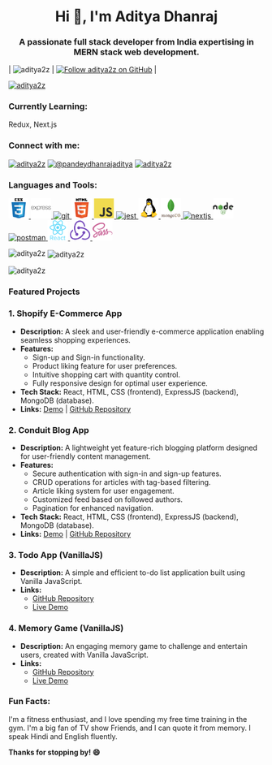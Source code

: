 <h1 align="center">Hi 👋, I'm Aditya Dhanraj</h1>
<h3 align="center">A passionate full stack developer from India expertising in MERN stack web development.</h3>

| <img src="https://komarev.com/ghpvc/?username=aditya2z&label=Profile%20views&color=0e75b6&style=flat" alt="aditya2z" /> | <a href="https://github.com/aditya2z" target="blank"><img src="https://img.shields.io/github/followers/aditya2z?label=Follow&style=social" alt="Follow aditya2z on GitHub" /></a> |


<p align="left"> <a href="https://github.com/ryo-ma/github-profile-trophy"><img src="https://github-profile-trophy.vercel.app/?username=aditya2z" alt="aditya2z" /></a> </p>

<h3 align="left">Currently Learning:</h3>
<p align="left">Redux, Next.js</p>

<h3 align="left">Connect with me:</h3>
<p align="left">
  <a href="https://twitter.com/aditya2z" target="blank"><img align="center" src="https://raw.githubusercontent.com/rahuldkjain/github-profile-readme-generator/master/src/images/icons/Social/twitter.svg" alt="aditya2z" height="30" width="40" /></a>
  <a href="https://medium.com/@pandeydhanrajaditya" target="blank"><img align="center" src="https://raw.githubusercontent.com/rahuldkjain/github-profile-readme-generator/master/src/images/icons/Social/medium.svg" alt="@pandeydhanrajaditya" height="30" width="40" /></a>
  <a href="mailto:pandeydhanrajaditya@gmail.com" target="blank"><img align="center" src="https://img.shields.io/badge/Email-%23D14836.svg?&style=for-the-badge&logo=gmail&logoColor=white" alt="aditya2z" /></a>
</p>

<h3 align="left">Languages and Tools:</h3>
<p align="left"> 
  <a href="https://www.w3schools.com/css/" target="_blank" rel="noreferrer"> <img src="https://raw.githubusercontent.com/devicons/devicon/master/icons/css3/css3-original-wordmark.svg" alt="css3" width="40" height="40"/> </a> 
  <a href="https://expressjs.com" target="_blank" rel="noreferrer"> <img src="https://raw.githubusercontent.com/devicons/devicon/master/icons/express/express-original-wordmark.svg" alt="express" width="40" height="40"/> </a> 
  <a href="https://git-scm.com/" target="_blank" rel="noreferrer"> <img src="https://www.vectorlogo.zone/logos/git-scm/git-scm-icon.svg" alt="git" width="40" height="40"/> </a> 
  <a href="https://www.w3.org/html/" target="_blank" rel="noreferrer"> <img src="https://raw.githubusercontent.com/devicons/devicon/master/icons/html5/html5-original-wordmark.svg" alt="html5" width="40" height="40"/> </a> 
  <a href="https://developer.mozilla.org/en-US/docs/Web/JavaScript" target="_blank" rel="noreferrer"> <img src="https://raw.githubusercontent.com/devicons/devicon/master/icons/javascript/javascript-original.svg" alt="javascript" width="40" height="40"/> </a> 
  <a href="https://jestjs.io" target="_blank" rel="noreferrer"> <img src="https://www.vectorlogo.zone/logos/jestjsio/jestjsio-icon.svg" alt="jest" width="40" height="40"/> </a> 
  <a href="https://www.linux.org/" target="_blank" rel="noreferrer"> <img src="https://raw.githubusercontent.com/devicons/devicon/master/icons/linux/linux-original.svg" alt="linux" width="40" height="40"/> </a> 
  <a href="https://www.mongodb.com/" target="_blank" rel="noreferrer"> <img src="https://raw.githubusercontent.com/devicons/devicon/master/icons/mongodb/mongodb-original-wordmark.svg" alt="mongodb" width="40" height="40"/> </a> 
  <a href="https://nextjs.org/" target="_blank" rel="noreferrer"> <img src="https://cdn.worldvectorlogo.com/logos/nextjs-2.svg" alt="nextjs" width="40" height="40"/> </a> 
  <a href="https://nodejs.org" target="_blank" rel="noreferrer"> <img src="https://raw.githubusercontent.com/devicons/devicon/master/icons/nodejs/nodejs-original-wordmark.svg" alt="nodejs" width="40" height="40"/> </a> 
  <a href="https://postman.com" target="_blank" rel="noreferrer"> <img src="https://www.vectorlogo.zone/logos/getpostman/getpostman-icon.svg" alt="postman" width="40" height="40"/> </a> 
  <a href="https://reactjs.org/" target="_blank" rel="noreferrer"> <img src="https://raw.githubusercontent.com/devicons/devicon/master/icons/react/react-original-wordmark.svg" alt="react" width="40" height="40"/> </a> 
  <a href="https://redux.js.org" target="_blank" rel="noreferrer"> <img src="https://raw.githubusercontent.com/devicons/devicon/master/icons/redux/redux-original.svg" alt="redux" width="40" height="40"/> </a> 
  <a href="https://sass-lang.com" target="_blank" rel="noreferrer"> <img src="https://raw.githubusercontent.com/devicons/devicon/master/icons/sass/sass-original.svg" alt="sass" width="40" height="40"/> </a> 
</p>

<p><img align="left" src="https://github-readme-stats.vercel.app/api/top-langs?username=aditya2z&show_icons=true&locale=en&layout=compact" alt="aditya2z" /></p>

<p>&nbsp;<img align="center" src="https://github-readme-stats.vercel.app/api?username=aditya2z&show_icons=true&locale=en" alt="aditya2z" /></p>

<p><img align="center" src="https://github-readme-streak-stats.herokuapp.com/?user=aditya2z&" alt="aditya2z" /></p>

<h3>Featured Projects</h3>

### 1. Shopify E-Commerce App
- **Description:** A sleek and user-friendly e-commerce application enabling seamless shopping experiences.
- **Features:**
  - Sign-up and Sign-in functionality.
  - Product liking feature for user preferences.
  - Intuitive shopping cart with quantity control.
  - Fully responsive design for optimal user experience.
- **Tech Stack:** React, HTML, CSS (frontend), ExpressJS (backend), MongoDB (database).
- **Links:** [Demo](https://elaborate-liger-001a84.netlify.app/) | [GitHub Repository](https://github.com/Aditya2z/Shopify)

### 2. Conduit Blog App
- **Description:** A lightweight yet feature-rich blogging platform designed for user-friendly content management.
- **Features:**
  - Secure authentication with sign-in and sign-up features.
  - CRUD operations for articles with tag-based filtering.
  - Article liking system for user engagement.
  - Customized feed based on followed authors.
  - Pagination for enhanced navigation.
- **Tech Stack:** React, HTML, CSS (frontend), ExpressJS (backend), MongoDB (database).
- **Links:** [Demo](#) | [GitHub Repository](#)

### 3. Todo App (VanillaJS)
- **Description:** A simple and efficient to-do list application built using Vanilla JavaScript.
- **Links:**
  - [GitHub Repository](https://github.com/Aditya2z/To-do-App)
  - [Live Demo](https://aditya2z.github.io/To-do-App/)

### 4. Memory Game (VanillaJS)
- **Description:** An engaging memory game to challenge and entertain users, created with Vanilla JavaScript.
- **Links:**
  - [GitHub Repository](https://github.com/Aditya2z/Memory-Game)
  - [Live Demo](https://aditya2z.github.io/Memory-Game/)


<h3 align="left">Fun Facts:</h3>
<p align="left">
  I'm a fitness enthusiast, and I love spending my free time training in the gym.
  I'm a big fan of TV show Friends, and I can quote it from memory.
  I speak Hindi and English fluently.
</p>

**Thanks for stopping by! 😄**
